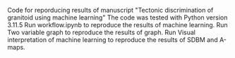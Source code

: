 Code for reporducing results of manuscript "Tectonic discrimination of granitoid using machine learning"
The code was tested with Python version 3.11.5
Run workflow.ipynb to reproduce the results of machine learning.
Run Two variable graph to reproduce the results of graph.
Run Visual interpretation of machine learning to reproduce the results of SDBM and A-maps.
